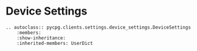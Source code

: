 # Device Settings

```{eval-rst}
.. autoclass:: pycpg.clients.settings.device_settings.DeviceSettings
    :members:
    :show-inheritance:
    :inherited-members: UserDict
```
